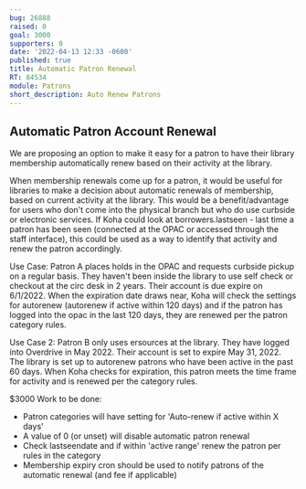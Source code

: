 ```yaml
---
bug: 26888
raised: 0
goal: 3000
supporters: 0
date: '2022-04-13 12:33 -0600'
published: true
title: Automatic Patron Renewal
RT: 84534
module: Patrons
short_description: Auto Renew Patrons
---
```

##  Automatic Patron Account Renewal

We are proposing an option to make it easy for a patron to have their library membership automatically renew based on their activity at the library. 


When membership renewals come up for a patron, it would be useful for libraries to make a decision about automatic renewals of membership, based on current activity at the library. This would be a benefit/advantage for users who don't come into the physical branch but who do use curbside or electronic services. If Koha could look at borrowers.lastseen - last time a patron has been seen (connected at the OPAC or accessed through the staff interface), this could be used as a way to identify that activity and renew the patron accordingly. 

Use Case: Patron A places holds in the OPAC and requests curbside pickup on a regular basis.  They haven't been inside the library to use self check or checkout at the circ desk in 2 years.  Their account is due expire on 6/1/2022.  When the expiration date draws near, Koha will check the settings for autorenew (autorenew if active within 120 days) and if the patron has logged into the opac in the last 120 days, they are renewed per the patron category rules.

Use Case 2: Patron B only uses ersources at the library.  They have logged into Overdrive in May 2022.  Their account is set to expire May 31, 2022.  The library is set up to autorenew patrons who have been active in the past 60 days.  When Koha checks for expiration, this patron meets the time frame for activity and is renewed per the category rules.


$3000
Work to be done:
- Patron categories will have setting for 'Auto-renew if active within X days'
- A value of 0 (or unset) will disable automatic patron renewal
- Check lastseendate and if within 'active range' renew the patron per rules in the category
- Membership expiry cron should be used to notify patrons of the automatic renewal (and fee if applicable)

